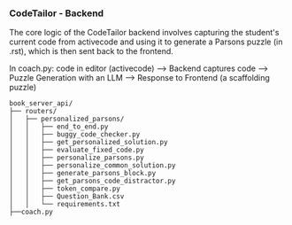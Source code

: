 ### CodeTailor - Backend

The core logic of the CodeTailor backend involves capturing the student's current code from activecode and using it to generate a Parsons puzzle (in .rst), which is then sent back to the frontend.

In coach.py:
code in editor (activecode) --> Backend captures code --> Puzzle Generation with an LLM --> Response to Frontend (a scaffolding puzzle)

```text
book_server_api/
├── routers/
│   ├── personalized_parsons/
│   │   ├── end_to_end.py
│   │   ├── buggy_code_checker.py
│   │   ├── get_personalized_solution.py
│   │   ├── evaluate_fixed_code.py
│   │   ├── personalize_parsons.py
│   │   ├── personalize_common_solution.py
│   │   ├── generate_parsons_block.py
│   │   ├── get_parsons_code_distractor.py
│   │   ├── token_compare.py
│   │   ├── Question_Bank.csv
│   │   └── requirements.txt
├──coach.py


